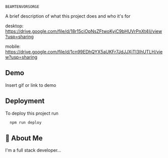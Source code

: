 
    BEAMTENVORSORGE

A brief description of what this project does and who it's for

desktop: https://drive.google.com/file/d/18r15ciOpNsZFtwoKyiC9bHUVrPnXt4Ii/view?usp=sharing

mobile: https://drive.google.com/file/d/1cn99EDhQYX5aUKFr7JdJJXjTI3lhUTLH/view?usp=sharing

## Demo

Insert gif or link to demo


## Deployment

To deploy this project run

```bash
  npm run deploy
```


## 🚀 About Me
I'm a full stack developer... 

